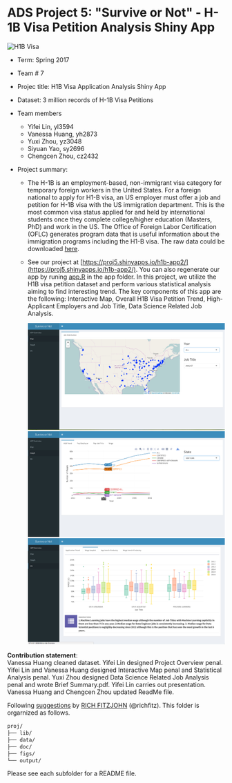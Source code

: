 # ADS Project 5: "Survive or Not" - H-1B Visa Petition Analysis Shiny App

![H1B Visa](http://www.spotlifeasia.com/wp-content/uploads/2017/01/Trump-H1b-Visa.png)

+ Term: Spring 2017
+ Team # 7
+ Projec title: H1B Visa Application Analysis Shiny App
+ Dataset: 3 million records of H-1B Visa Petitions
+ Team members
	+ Yifei Lin, yl3594
	+ Vanessa Huang, yh2873
	+ Yuxi Zhou, yz3048
	+ Siyuan Yao, sy2696
	+ Chengcen Zhou, cz2432
	
+ Project summary: 
	+ The H-1B is an employment-based, non-immigrant visa category for temporary foreign workers in the United States. For a foreign national to apply for H1-B visa, an US employer must offer a job and petition for H-1B visa with the US immigration department. This is the most common visa status applied for and held by international students once they complete college/higher education (Masters, PhD) and work in the US. The Office of Foreign Labor Certification (OFLC) generates program data that is useful information about the immigration programs including the H1-B visa. The raw data could be downloaded [here](https://drive.google.com/file/d/0B7g7UviLDlhuVjhaLWVLZW5WS2c/view?usp=sharing).
	+ See our project at [https://proj5.shinyapps.io/h1b-app2/](https://proj5.shinyapps.io/h1b-app2/). You can also regenerate our app by runing [app.R](app/app.R) in the app folder. In this project, we utilize the H1B visa petition dataset and perform various statistical analysis aiming to find interesting trend. The key components of this app are the following: Interactive Map, Overall H1B Visa Petition Trend, High-Applicant Employers and Job Title, Data Science Related Job Analysis.
	
       <img src="figs/1.jpeg" alt="alt text">
	
       <img src="figs/2.jpeg" alt="alt text">
          
       <img src="figs/3.jpeg" alt="alt text">
	
**Contribution statement**:  
Vanessa Huang cleaned dataset. 
Yifei Lin designed Project Overview penal. 
Yifei Lin and Vanessa Huang designed Interactive Map penal and Statistical Analysis penal. 
Yuxi Zhou designed Data Science Related Job Analysis penal and wrote Brief Summary.pdf. 
Yifei Lin carries out presentation.
Vanessa Huang and Chengcen Zhou updated ReadMe file.


Following [suggestions](http://nicercode.github.io/blog/2013-04-05-projects/) by [RICH FITZJOHN](http://nicercode.github.io/about/#Team) (@richfitz). This folder is orgarnized as follows.

```
proj/
├── lib/
├── data/
├── doc/
├── figs/
└── output/
```

Please see each subfolder for a README file.

